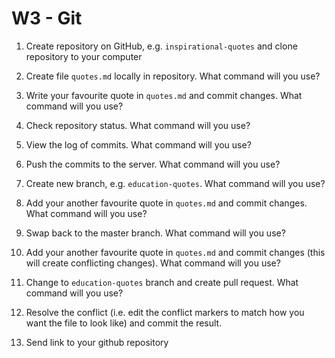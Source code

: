 # W3 - Git

1. Create repository on GitHub, e.g. `inspirational-quotes` and clone repository to your computer


1. Create file `quotes.md` locally in repository. What command will you use?

1. Write your favourite quote in `quotes.md` and commit changes. What command will you use?

1. Check repository status. What command will you use?

1. View the log of commits. What command will you use?

1. Push the commits to the server. What command will you use?

1. Create new branch, e.g. `education-quotes`. What command will you use?

1. Add your another favourite quote in `quotes.md` and commit changes. What command will you use?

1. Swap back to the master branch. What command will you use?

1. Add your another favourite quote in `quotes.md` and commit changes (this will create conflicting changes). What command will you use?

1. Change to `education-quotes` branch and create pull request. What command will you use?

1. Resolve the conflict (i.e. edit the conflict markers to match how you want the file to look like) and commit the result. 

1. Send link to your github repository
